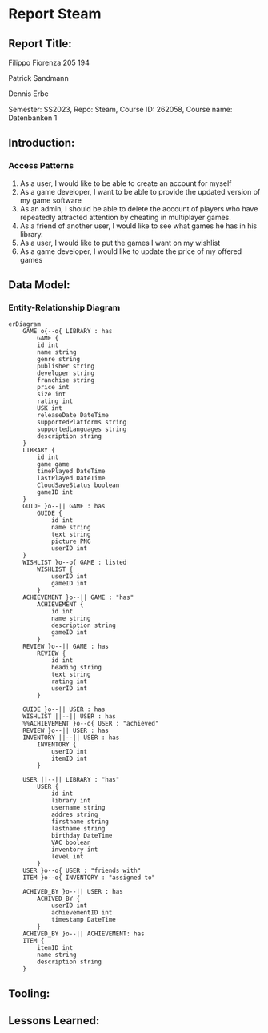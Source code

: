 # Report Steam

## Report Title:

Filippo Fiorenza 205 194

Patrick Sandmann

Dennis Erbe

Semester: SS2023, Repo: Steam, Course ID: 262058, Course name: Datenbanken 1

## Introduction:

### Access Patterns

1. As a user, I would like to be able to create an account for myself
2. As a game developer, I want to be able to provide the updated version of my game software
3. As an admin, I should be able to delete the account of players who have repeatedly attracted attention by cheating in multiplayer games.
4. As a friend of another user, I would like to see what games he has in his library.
5. As a user, I would like to put the games I want on my wishlist
6. As a game developer, I would like to update the price of my offered games

## Data Model:

### Entity-Relationship Diagram

```mermaid
erDiagram
    GAME o{--o{ LIBRARY : has
        GAME {
        id int
        name string
        genre string
        publisher string
        developer string
        franchise string
        price int
        size int
        rating int
        USK int
        releaseDate DateTime
        supportedPlatforms string
        supportedLanguages string
        description string
    }
    LIBRARY {
        id int
        game game
        timePlayed DateTime
        lastPlayed DateTime
        CloudSaveStatus boolean
        gameID int
    }
    GUIDE }o--|| GAME : has
        GUIDE {
            id int
            name string
            text string
            picture PNG
            userID int
    }
    WISHLIST }o--o{ GAME : listed
        WISHLIST {
            userID int
            gameID int            
        }
    ACHIEVEMENT }o--|| GAME : "has"
        ACHIEVEMENT {
            id int
            name string
            description string
            gameID int
        }
    REVIEW }o--|| GAME : has    
        REVIEW {
            id int
            heading string
            text string
            rating int
            userID int
        }

    GUIDE }o--|| USER : has
    WISHLIST ||--|| USER : has
    %%ACHIEVEMENT }o--o{ USER : "achieved"
    REVIEW }o--|| USER : has    
    INVENTORY ||--|| USER : has
        INVENTORY {
            userID int
            itemID int
        }

    USER ||--|| LIBRARY : "has"
        USER {
            id int
            library int
            username string
            addres string
            firstname string
            lastname string
            birthday DateTime
            VAC boolean
            inventory int
            level int
        }
    USER }o--o{ USER : "friends with"    
    ITEM }o--o{ INVENTORY : "assigned to"

    ACHIVED_BY }o--|| USER : has
        ACHIVED_BY {
            userID int
            achievementID int
            timestamp DateTime
        }
    ACHIVED_BY }o--|| ACHIEVEMENT: has
    ITEM {
        itemID int
        name string
        description string
    }
```

## Tooling:


## Lessons Learned:
